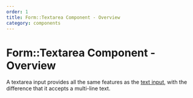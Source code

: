 ```yaml
---
order: 1
title: Form::Textarea Component - Overview
category: components
---
```


# Form::Textarea Component - Overview

A textarea input provides all the same features as the [text input](/components/form/text-input/), with the difference that it accepts a multi-line text.